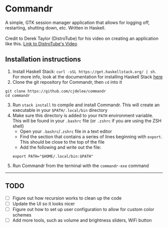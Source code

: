 # Commandr
A simple, GTK session manager application that allows for logging off, restarting, shutting down, etc. Written in Haskell. \
\
Credit to Derek Taylor (DistroTube) for his video on creating an application like this. [Link to DistroTube's Video](https://www.youtube.com/watch?v=ViW-bcNQ6Lc)

## Installation instructions
1. Install Haskell Stack: `curl -sSL https://get.haskellstack.org/ | sh`. For more info, look at the documentation for installing Haskell Stack [here](https://docs.haskellstack.org/en/stable/install_and_upgrade/)
2. Clone the git repository for Commandr, then `cd` into it
```
git clone https://github.com/cjdelee/commandr
cd commandr
```
3. Run `stack install` to compile and install Commandr. This will create an executable in your `$PATH/.local/bin` directory
4. Make sure this directory is added to your `PATH` environment variable. This will be found in your `.bashrc` file (or `.zshrc` if you are using the ZSH shell)
    * Open your `.bashrc`/`.zshrc` file in a text editor
    * Find the section that contains a series of lines beginning with `export`. This should be close to the top of the file
    * Add the following and write out the file:
    ```lang-bash
    export PATH="$HOME/.local/bin:$PATH"
    ```
5. Run Commandr from the terminal with the `commandr-exe` command
___
## TODO
- [ ] Figure out how recursion works to clean up the code
- [ ] Update the UI so it looks nicer
- [ ] Figure out how to set up user configuration to allow for custom color schemes
- [ ] Add more tools, such as volume and brightness sliders, WiFi button
